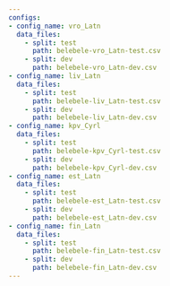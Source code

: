 ```yaml
---
configs:
- config_name: vro_Latn
  data_files:
    - split: test
      path: belebele-vro_Latn-test.csv
    - split: dev
      path: belebele-vro_Latn-dev.csv
- config_name: liv_Latn
  data_files:
    - split: test
      path: belebele-liv_Latn-test.csv
    - split: dev
      path: belebele-liv_Latn-dev.csv
- config_name: kpv_Cyrl
  data_files:
    - split: test
      path: belebele-kpv_Cyrl-test.csv
    - split: dev
      path: belebele-kpv_Cyrl-dev.csv
- config_name: est_Latn
  data_files:
    - split: test
      path: belebele-est_Latn-test.csv
    - split: dev
      path: belebele-est_Latn-dev.csv
- config_name: fin_Latn
  data_files:
    - split: test
      path: belebele-fin_Latn-test.csv
    - split: dev
      path: belebele-fin_Latn-dev.csv
---
```

